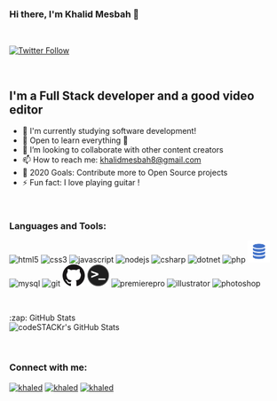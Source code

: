 ### Hi there, I'm Khalid Mesbah 👋

<br/>


[![Twitter Follow](https://img.shields.io/twitter/follow/khaledeev?color=1DA1F2&logo=twitter&style=for-the-badge)](https://twitter.com/intent/follow?original_referer=https%3A%2F%2Fgithub.com%2FcodeSTACKr&screen_name=KHALED)


<br/>

## I'm a Full Stack developer and a good video editor

- 🔭 I'm currently studying software development!
- 🌱 Open to learn everything 🤣
- 👯 I’m looking to collaborate with other content creators
- 📫 How to reach me: khalidmesbah8@gmail.com
- 🥅 2020 Goals: Contribute more to Open Source projects
- ⚡ Fun fact: I love playing guitar !

<br />

### Languages and Tools:

<p align="left">
 <img src="https://devicons.github.io/devicon/devicon.git/icons/html5/html5-original-wordmark.svg" alt="html5" width="40" height="40"/> 
 
 <img src="https://devicons.github.io/devicon/devicon.git/icons/css3/css3-original-wordmark.svg" alt="css3" width="40" height="40"/> 
 
 <img src="https://devicons.github.io/devicon/devicon.git/icons/javascript/javascript-original.svg" alt="javascript" width="40" height="40"/>
 
 <img src="https://devicons.github.io/devicon/devicon.git/icons/nodejs/nodejs-original-wordmark.svg" alt="nodejs" width="60px" /> 
 
 <img src="https://devicons.github.io/devicon/devicon.git/icons/csharp/csharp-original.svg" alt="csharp" width="40" height="40"/> 
 
 <img src="https://devicons.github.io/devicon/devicon.git/icons/dot-net/dot-net-original-wordmark.svg" alt="dotnet" width="40" height="40"/> 
 
 <img src="https://devicons.github.io/devicon/devicon.git/icons/php/php-original.svg" alt="php" width="50px" />
 
 <img alt="SQL" width="40px" src="https://raw.githubusercontent.com/github/explore/80688e429a7d4ef2fca1e82350fe8e3517d3494d/topics/sql/sql.png" />
 
 <img src="https://devicons.github.io/devicon/devicon.git/icons/mysql/mysql-original-wordmark.svg" alt="mysql" width="60px"/> 
 
 <img src="https://www.vectorlogo.zone/logos/git-scm/git-scm-icon.svg" alt="git" width="40" height="40"/> 
 
 <img alt="GitHub" width="40px" src="https://raw.githubusercontent.com/github/explore/78df643247d429f6cc873026c0622819ad797942/topics/github/github.png" />
 
 <img alt="Terminal" width="40px" src="https://raw.githubusercontent.com/github/explore/80688e429a7d4ef2fca1e82350fe8e3517d3494d/topics/terminal/terminal.png" />
 
 <img src="https://upload.wikimedia.org/wikipedia/commons/f/f2/Adobe_Premiere_Pro_Logo.svg" alt="premierepro" width="40" height="40"/>
 
 <img src="https://www.vectorlogo.zone/logos/adobe_illustrator/adobe_illustrator-icon.svg" alt="illustrator" width="40" height="40"/> 
 
 <img src="https://devicons.github.io/devicon/devicon.git/icons/photoshop/photoshop-plain.svg" alt="photoshop" width="40" height="40"/> 
 </p>

<br />

<p>
  <summary>:zap: GitHub Stats</summary>

  <img align="left" alt="codeSTACKr's GitHub Stats" src="https://github-readme-stats.codestackr.vercel.app/api?username=khaledeev&show_icons=true&hide_border=true" />

</p>

<br />
<br />

### Connect with me:
<p align="left">
<a href="https://twitter.com/khaledeev" target="blank"><img align="center" src="https://cdn.jsdelivr.net/npm/simple-icons@3.0.1/icons/twitter.svg" alt="khaled" height="30" width="30" /></a> <a href="https://linkedin.com/in/khalid-mesbah-ab8937195" target="blank"><img align="center" src="https://cdn.jsdelivr.net/npm/simple-icons@3.0.1/icons/linkedin.svg" alt="khaled" height="30" width="30" /></a> <a href="https://instagram.com/khaledeev" target="blank"><img align="center" src="https://cdn.jsdelivr.net/npm/simple-icons@3.0.1/icons/instagram.svg" alt="khaled" height="30" width="30" /></a>

</p>
